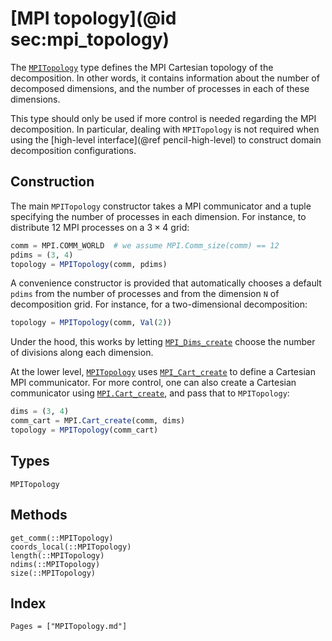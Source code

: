 # [MPI topology](@id sec:mpi_topology)

The [`MPITopology`](@ref) type defines the MPI Cartesian topology of the
decomposition.
In other words, it contains information about the number of decomposed
dimensions, and the number of processes in each of these dimensions.

This type should only be used if more control is needed regarding the MPI
decomposition.
In particular, dealing with `MPITopology` is not required when using the
[high-level interface](@ref pencil-high-level) to construct domain
decomposition configurations.

## Construction

The main `MPITopology` constructor takes a MPI communicator and a tuple
specifying the number of processes in each dimension.
For instance, to distribute 12 MPI processes on a $3 × 4$ grid:
```julia
comm = MPI.COMM_WORLD  # we assume MPI.Comm_size(comm) == 12
pdims = (3, 4)
topology = MPITopology(comm, pdims)
```

A convenience constructor is provided that automatically chooses a default
`pdims` from the number of processes and from the dimension `N` of
decomposition grid. For instance, for a two-dimensional decomposition:
```julia
topology = MPITopology(comm, Val(2))
```
Under the hood, this works by letting
[`MPI_Dims_create`](https://www.open-mpi.org/doc/current/man3/MPI_Dims_create.3.php)
choose the number of divisions along each dimension.

At the lower level, [`MPITopology`](@ref) uses
[`MPI_Cart_create`](https://www.open-mpi.org/doc/current/man3/MPI_Cart_create.3.php)
to define a Cartesian MPI communicator.
For more control, one can also create a Cartesian communicator using
[`MPI.Cart_create`](https://juliaparallel.org/MPI.jl/stable/reference/topology/#MPI.Cart_create),
and pass that to `MPITopology`:
```julia
dims = (3, 4)
comm_cart = MPI.Cart_create(comm, dims)
topology = MPITopology(comm_cart)
```

## Types

```@docs
MPITopology
```

## Methods

```@docs
get_comm(::MPITopology)
coords_local(::MPITopology)
length(::MPITopology)
ndims(::MPITopology)
size(::MPITopology)
```

## Index

```@index
Pages = ["MPITopology.md"]
```
